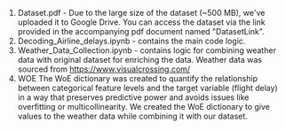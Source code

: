 1. Dataset.pdf - Due to the large size of the dataset (~500 MB), we've uploaded it to Google Drive. You can access the dataset via the link provided in the accompanying pdf document named "DatasetLink".
2. Decoding_Airline_delays.ipynb - contains the main code logic.
3. Weather_Data_Collection.ipynb - contains logic for combining weather data with original dataset for enriching the data. Weather data was sourced from https://www.visualcrossing.com/
4. WOE 
The WoE dictionary was created to quantify the relationship between categorical feature levels and the target variable (flight delay) in a way that preserves predictive power and avoids issues like overfitting or multicollinearity. We created the WoE dictionary to give values to the weather data while combining it with our dataset.
